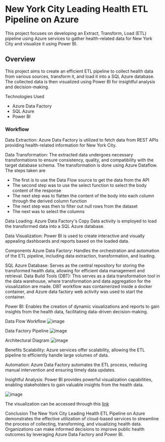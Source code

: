 # New York City Leading Health ETL Pipeline on Azure
This project focuses on developing an Extract, Transform, Load (ETL) pipeline using Azure services to gather health-related data for New York City and visualize it using Power BI.

## Overview
This project aims to create an efficient ETL pipeline to collect health data from various sources, transform it, and load it into a SQL Azure database. The collected data is then visualized using Power BI for insightful analysis and decision-making.

Technologies Used
- Azure Data Factory
- SQL Azure
- Power BI

### Workflow
Data Extraction: Azure Data Factory is utilized to fetch data from REST APIs providing health-related information for New York City.

Data Transformation: The extracted data undergoes necessary transformations to ensure consistency, quality, and compatibility with the target database schema. The transformation is done using Azure Dataflow. The steps taken are
- The first is to use the Data Flow source to get the data from the API
- The second step was to use the select function to select the body content of the response
- The next step was to flatten the content of the body into each column through the derived column function
- The next step was then to filter out null rows from the dataset
- The next was to select the columns

Data Loading: Azure Data Factory's Copy Data activity is employed to load the transformed data into a SQL Azure database.

Data Visualization: Power BI is used to create interactive and visually appealing dashboards and reports based on the loaded data.

Components
Azure Data Factory: Handles the orchestration and automation of the ETL pipeline, including data extraction, transformation, and loading.

SQL Azure Database: Serves as the central repository for storing the transformed health data, allowing for efficient data management and retrieval.
Data Build Tools (DBT): This serves as a data transformation tool in the data warehouse, where transformation and data aggregation for the visualization are made. 
DBT workflow was containerized inside a docker container, and Azure data factory web activity was used to start the container. 

Power BI: Enables the creation of dynamic visualizations and reports to gain insights from the health data, facilitating data-driven decision-making.

Data Flow Workflow 
![image](https://github.com/Idowuilekura/new_york_city_health_etl/assets/38056084/f830da80-3bde-4bb1-b89c-8dd9e9ca19f1)

Data Factory Pipeline 
![image](https://github.com/Idowuilekura/new_york_city_health_etl/assets/38056084/92960272-b426-4208-99f4-8747351c2bb1)



Architectural Diagram 
![image](https://github.com/Idowuilekura/new_york_city_health_etl/assets/38056084/f4e07fd3-c01a-45dd-80c2-50726611823e)


Benefits
Scalability: Azure services offer scalability, allowing the ETL pipeline to efficiently handle large volumes of data.

Automation: Azure Data Factory automates the ETL process, reducing manual intervention and ensuring timely data updates.

Insightful Analysis: Power BI provides powerful visualization capabilities, enabling stakeholders to gain valuable insights from the health data.

![image](https://github.com/Idowuilekura/new_york_city_health_etl/assets/38056084/3d1eec66-4af2-4ebd-9dfe-b879f81d58c5)


The visualization can be accessed through this [link](https://app.powerbi.com/view?r=eyJrIjoiMThmZDE3NDgtNDhkOS00ODQxLWJhNWYtNTQ4NmFmOTBiZDFhIiwidCI6IjJlODZmNjcyLTY3ZGYtNGZjMC04NmE2LWZmZTc4MTY3MTA0ZSIsImMiOjl9)




Conclusion
The New York City Leading Health ETL Pipeline on Azure demonstrates the effective utilization of cloud-based services to streamline the process of collecting, transforming, and visualizing health data. Organizations can make informed decisions to improve public health outcomes by leveraging Azure Data Factory and Power BI.
